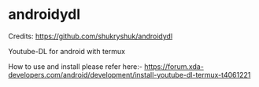 # androidydl
Credits: https://github.com/shukryshuk/androidydl

Youtube-DL for android with termux

How to use and install please refer here:-
https://forum.xda-developers.com/android/development/install-youtube-dl-termux-t4061221
